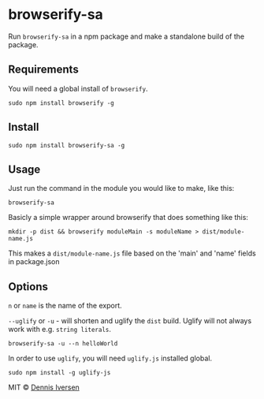 # browserify-sa

Run `browserify-sa` in a npm package and make a standalone build of the package. 

## Requirements

You will need a global install of `browserify`. 

    sudo npm install browserify -g

## Install

    sudo npm install browserify-sa -g

## Usage

Just run the command in the module you would like to make, like this: 

    browserify-sa

Basicly a simple wrapper around browserify that does something like this: 

    mkdir -p dist && browserify moduleMain -s moduleName > dist/module-name.js

This makes a `dist/module-name.js` file based on the 'main' and 'name' fields in package.json

## Options

`n` or `name` is the name of the export.

`--uglify` or `-u` - will shorten and uglify the `dist` build. Uglify will not always work with e.g. `string literals`.

    browserify-sa -u --n helloWorld

In order to use `uglify`, you will need `uglify.js` installed global. 

    sudo npm install -g uglify-js


MIT © [Dennis Iversen](https://github.com/diversen)

